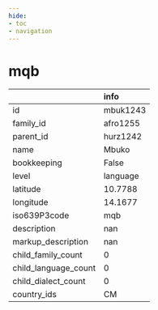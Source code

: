 ```yaml
---
hide:
- toc
- navigation
---
```

# mqb
|                      | info     |
|:---------------------|:---------|
| id                   | mbuk1243 |
| family_id            | afro1255 |
| parent_id            | hurz1242 |
| name                 | Mbuko    |
| bookkeeping          | False    |
| level                | language |
| latitude             | 10.7788  |
| longitude            | 14.1677  |
| iso639P3code         | mqb      |
| description          | nan      |
| markup_description   | nan      |
| child_family_count   | 0        |
| child_language_count | 0        |
| child_dialect_count  | 0        |
| country_ids          | CM       |